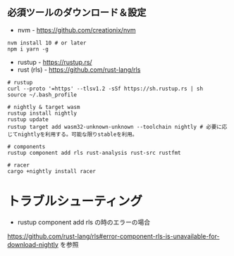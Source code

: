 ## 必須ツールのダウンロード＆設定

* nvm - https://github.com/creationix/nvm

```shell
nvm install 10 # or later
npm i yarn -g
```

* rustup - https://rustup.rs/
* rust (rls) - https://github.com/rust-lang/rls

```shell
# rustup
curl --proto '=https' --tlsv1.2 -sSf https://sh.rustup.rs | sh
source ~/.bash_profile

# nightly & target wasm
rustup install nightly
rustup update
rustup target add wasm32-unknown-unknown --toolchain nightly # 必要に応じてnightlyを利用する。可能な限りstableを利用。

# components
rustup component add rls rust-analysis rust-src rustfmt

# racer
cargo +nightly install racer
```

# トラブルシューティング

* rustup component add rls の時のエラーの場合

https://github.com/rust-lang/rls#error-component-rls-is-unavailable-for-download-nightly を参照
